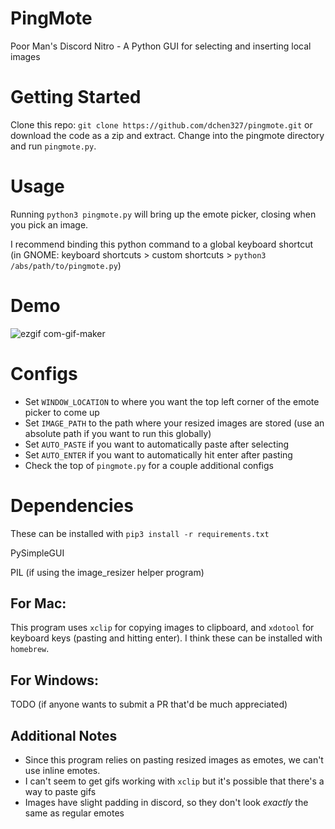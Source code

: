 # PingMote
Poor Man's Discord Nitro - A Python GUI for selecting and inserting local images
# Getting Started
Clone this repo: `git clone https://github.com/dchen327/pingmote.git` or download the code as a zip and extract. Change into the pingmote directory and run `pingmote.py`.
# Usage
Running `python3 pingmote.py` will bring up the emote picker, closing when you pick an image.

I recommend binding this python command to a global keyboard shortcut (in GNOME: keyboard shortcuts > custom shortcuts > `python3 /abs/path/to/pingmote.py`)
# Demo
![ezgif com-gif-maker](https://user-images.githubusercontent.com/37674516/107125905-81540c80-687a-11eb-9def-b4e51f2b9d32.gif)

# Configs
- Set `WINDOW_LOCATION` to where you want the top left corner of the emote picker to come up
- Set `IMAGE_PATH` to the path where your resized images are stored (use an absolute path if you want to run this globally)
- Set `AUTO_PASTE` if you want to automatically paste after selecting
- Set `AUTO_ENTER` if you want to automatically hit enter after pasting
- Check the top of `pingmote.py` for a couple additional configs

# Dependencies
These can be installed with `pip3 install -r requirements.txt`

PySimpleGUI

PIL (if using the image_resizer helper program)

## For Mac:
This program uses `xclip` for copying images to clipboard, and `xdotool` for keyboard keys (pasting and hitting enter). I think these can be installed with `homebrew`.

## For Windows:
TODO (if anyone wants to submit a PR that'd be much appreciated)

## Additional Notes
- Since this program relies on pasting resized images as emotes, we can't use inline emotes.
- I can't seem to get gifs working with `xclip` but it's possible that there's a way to paste gifs
- Images have slight padding in discord, so they don't look *exactly* the same as regular emotes